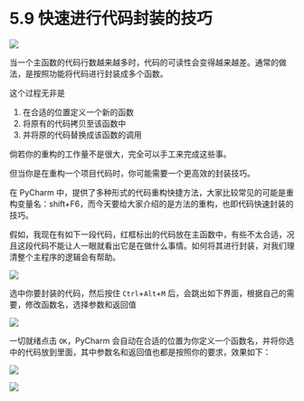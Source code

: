 # 5.9 快速进行代码封装的技巧

![](http://image.iswbm.com/20200804124133.png)

当一个主函数的代码行数越来越多时，代码的可读性会变得越来越差。通常的做法，是按照功能将代码进行封装成多个函数。

这个过程无非是

1. 在合适的位置定义一个新的函数
2. 将原有的代码拷贝至该函数中
3. 并将原的代码替换成该函数的调用

倘若你的重构的工作量不是很大，完全可以手工来完成这些事。

但当你是在重构一个项目代码时，你可能需要一个更高效的封装技巧。

在 PyCharm 中，提供了多种形式的代码重构快捷方法，大家比较常见的可能是重构变量名：shift+F6，而今天要给大家介绍的是方法的重构，也即代码快速封装的技巧。

假如，我现在有如下一段代码，红框标出的代码放在主函数中，有些不太合适，况且这段代码不能让人一眼就看出它是在做什么事情。如何将其进行封装，对我们理清整个主程序的逻辑会有帮助。

![](http://image.python-online.cn/20191222141905.png)



选中你要封装的代码，然后按住 `Ctrl`+`Alt`+`M` 后，会跳出如下界面，根据自己的需要，修改函数名，选择参数和返回值

![](http://image.python-online.cn/20191222141955.png)

一切就绪点击 `OK`，PyCharm 会自动在合适的位置为你定义一个函数名，并将你选中的代码放到里面，其中参数名和返回值也都是按照你的要求，效果如下：

![](http://image.python-online.cn/20191222142223.png)



![](http://image.iswbm.com/20200607174235.png)